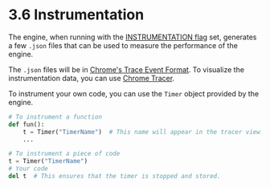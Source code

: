 # 3.6 Instrumentation

The engine, when running with the [INSTRUMENTATION flag](../appendix/features.md) set, generates a few `.json` files that can be used to measure the performance of the engine.

The `.json` files will be in [Chrome's Trace Event Format](https://docs.google.com/document/d/1CvAClvFfyA5R-PhYUmn5OOQtYMH4h6I0nSsKchNAySU/preview?tab=t.0#heading=h.yr4qxyxotyw). To visualize the instrumentation data, you can use [Chrome Tracer](chrome://tracing).

To instrument your own code, you can use the `Timer` object provided by the engine.

```python
# To instrument a function
def fun():
    t = Timer("TimerName")  # This name will appear in the tracer view.
    ...

# To instrument a piece of code
t = Timer("TimerName")
# Your code
del t  # This ensures that the timer is stopped and stored.
```

